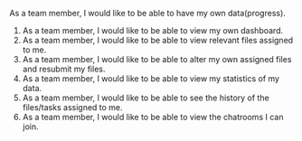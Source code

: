 As a team member, I would like to be able to have my own data(progress).

1. As a team member, I would like to be able to view my own dashboard.
2. As a team member, I would like to be able to view relevant files assigned to me.
3. As a team member, I would like to be able to alter my own assigned files and resubmit my files.
4. As a team member, I would like to be able to view my statistics of my data.
5. As a team member, I would like to be able to see the history of the files/tasks assigned to me.
6. As a team member, I would like to be able to view the chatrooms I can join.

